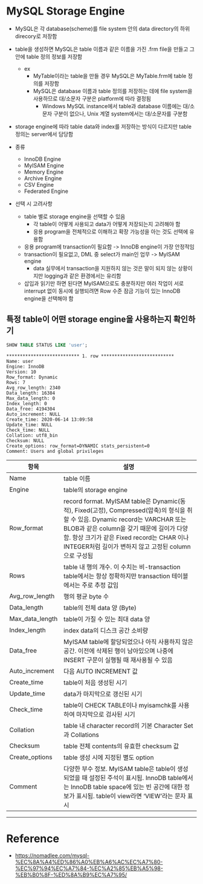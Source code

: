 # MySQL Storage Engine

- MySQL은 각 database(scheme)를 file system 안의 data directory의 하위 direcory로 저장함
- table을 생성하면 MySQL은 table 이름과 같은 이름을 가진 .frm file을 만들고 그 안에 table 정의 정보를 저장함
    - ex
        - MyTable이라는 table을 만들 경우 MySQL은 MyTable.frm에 table 정의를 저장함
        - MySQL은 database 이름과 table 정의를 저장하는 데에 file system을 사용하므로 대/소문자 구분은 platform에 따라 결정됨
            - Windows MySQL instance에서 table과 database 이름에는 대/소문자 구분이 없으나, Unix 계열 system에서는 대/소문자를 구분함
- storage engine에 따라 table data와 index를 저장하는 방식이 다르지만 table 정의는 server에서 담당함

- 종류
    - InnoDB Engine
    - MyISAM Engine
    - Memory Engine
    - Archive Engine
    - CSV Engine
    - Federated Engine

- 선택 시 고려사항
    - table 별로 storage engine을 선택할 수 있음
        - 각 table이 어떻게 사용되고 data가 어떻게 저장되는지 고려해야 함
        - 응용 program을 전체적으로 이해하고 확장 가능성을 아는 것도 선택에 유용함
    - 응용 program에 transaction이 필요함 -> InnoDB engine이 가장 안정적임
    - transaction이 필요없고, DML 중 select가 main인 업무 -> MyISAM engine
        - data 실무에서 transaction을 지원하지 않는 것은 말이 되지 않는 상황이지만 logging과 같은 환경에서는 유리함
    - 삽입과 읽기만 하면 된다면 MyISAM으로도 충분하지만 여러 작업이 서로 interrupt 없이 동시에 실행되려면 Row 수준 잠금 기능이 있는 InnoDB engine을 선택해야 함


## 특정 table이 어떤 storage engine을 사용하는지 확인하기

```sql
SHOW TABLE STATUS LIKE 'user';
```
```
*************************** 1. row ***************************
Name: user
Engine: InnoDB
Version: 10
Row_format: Dynamic
Rows: 7
Avg_row_length: 2340
Data_length: 16384
Max_data_length: 0
Index_length: 0
Data_free: 4194304
Auto_increment: NULL
Create_time: 2020-06-14 13:09:58
Update_time: NULL
Check_time: NULL
Collation: utf8_bin
Checksum: NULL
Create_options: row_format=DYNAMIC stats_persistent=0
Comment: Users and global privileges
```
| 항목 | 설명 |
| - | - |
| Name | table 이름 |
| Engine | table의 storage engine |
| Row_format | record format. MyISAM table은 Dynamic(동적), Fixed(고정), Compressed(압축)의 형식을 취할 수 있음. Dynamic record는 VARCHAR 또는 BLOB과 같은 column을 갖기 때문에 길이가 다양함. 항상 크기가 같은 Fixed record는 CHAR 이나 INTEGER처럼 길이가 변하지 않고 고정된 column으로 구성됨 |
| Rows | table 내 행의 개수. 이 수치는 비-transaction table에서는 항상 정확하지만 transaction 테이블에서는 주로 추정 값임 |
| Avg_row_length | 행의 평균 byte 수 |
| Data_length | table의 전체 data 양 (Byte) |
| Max_data_length | table이 가질 수 있는 최대 data 양 |
| Index_length | index data의 디스크 공간 소비량 |
| Data_free | MyISAM table에 할당되었으나 아직 사용하지 않은 공간. 이전에 삭제된 행이 남아있으며 나중에 INSERT 구문이 실행될 때 재사용될 수 있음 |
| Auto_increment | 다음 AUTO INCREMENT 값 |
| Create_time | table이 처음 생성된 시기 |
| Update_time | data가 마지막으로 갱신된 시기 |
| Check_time | table이 CHECK TABLE이나 myisamchk를 사용하여 마지막으로 검사된 시기 |
| Collation | table 내 character record의 기본 Character Set 과 Collations |
| Checksum | table 전체 contents의 유효한 checksum 값 |
| Create_options | table 생성 시에 지정된 별도 option |
| Comment | 다양한 부수 정보. MyISAM table은 table이 생성되었을 때 설정된 주석이 표시됨. InnoDB table에서는 InnoDB table space에 있는 빈 공간에 대한 정보가 표시됨. table이 view라면 ‘VIEW’라는 문자 표시 |

---

# Reference

- https://nomadlee.com/mysql-%EC%8A%A4%ED%86%A0%EB%A6%AC%EC%A7%80-%EC%97%94%EC%A7%84-%EC%A2%85%EB%A5%98-%EB%B0%8F-%ED%8A%B9%EC%A7%95/